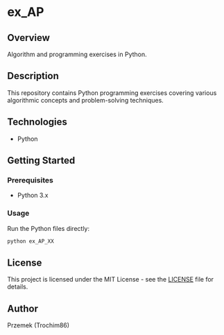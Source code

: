 # ex_AP

## Overview
Algorithm and programming exercises in Python.

## Description
This repository contains Python programming exercises covering various algorithmic concepts and problem-solving techniques.

## Technologies
- Python

## Getting Started

### Prerequisites
- Python 3.x

### Usage
Run the Python files directly:
```bash
python ex_AP_XX
```

## License
This project is licensed under the MIT License - see the [LICENSE](LICENSE) file for details.

## Author
Przemek (Trochim86)
